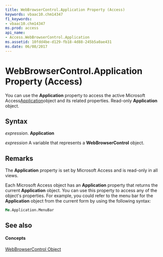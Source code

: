 ```yaml
---
title: WebBrowserControl.Application Property (Access)
keywords: vbaac10.chm14347
f1_keywords:
- vbaac10.chm14347
ms.prod: access
api_name:
- Access.WebBrowserControl.Application
ms.assetid: 10fdd4be-d129-fb18-4d88-245b5a0ae431
ms.date: 06/08/2017
---
```



# WebBrowserControl.Application Property (Access)

You can use the **Application** property to access the active Microsoft Access[Application](application-object-access.md)object and its related properties. Read-only **Application** object.


## Syntax

 _expression_. **Application**

 _expression_ A variable that represents a **WebBrowserControl** object.


## Remarks

The **Application** property is set by Microsoft Access and is read-only in all views.

Each Microsoft Access object has an **Application** property that returns the current **Application** object. You can use this property to access any of the object's properties. For example, you could refer to the menu bar for the **Application** object from the current form by using the following syntax:




```vb
Me.Application.MenuBar 

```


## See also


#### Concepts


[WebBrowserControl Object](webbrowsercontrol-object-access.md)

